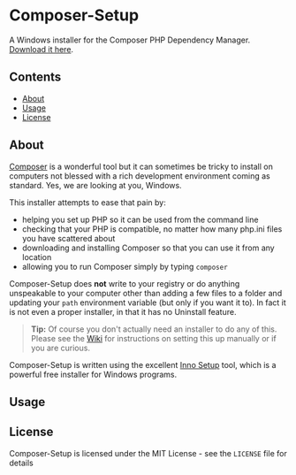 # Composer-Setup

A Windows installer for the Composer PHP Dependency Manager. [Download it here][download].

## Contents
* [About](#About)
* [Usage](#Usage)
* [License](#License)

<a name="About"></a>
## About

[Composer][composer] is a wonderful tool but it can sometimes be tricky to install on computers not blessed with a rich development environment coming as standard. Yes, we are looking at you, Windows.

This installer attempts to ease that pain by:

* helping you set up PHP so it can be used from the command line
* checking that your PHP is compatible, no matter how many php.ini files you have scattered about
* downloading and installing Composer so that you can use it from any location
* allowing you to run Composer simply by typing `composer`

Composer-Setup does **not** write to your registry or do anything unspeakable to your computer other than adding a few files to a folder and updating your `path` environment variable (but only if you want it to). In fact it is not even a proper installer, in that it has no Uninstall feature.

> **Tip:** Of course you don't actually need an installer to do any of this. Please see the [Wiki][wiki] for instructions on setting this up manually or if you are curious.

Composer-Setup is written using the excellent [Inno Setup][inno] tool, which is a powerful free installer for Windows programs.

<a name="Usage"></a>
## Usage


<a name="License"></a>
## License

Composer-Setup is licensed under the MIT License - see the `LICENSE` file for details


  [composer]: http://getcomposer.org
  [download]: https://github.com/johnstevenson/composer-setup/raw/master/Composer-Setup.exe
  [inno]: http://www.jrsoftware.org/isinfo.php
  [wiki]:https://github.com/johnstevenson/composer-setup/wiki/Home
